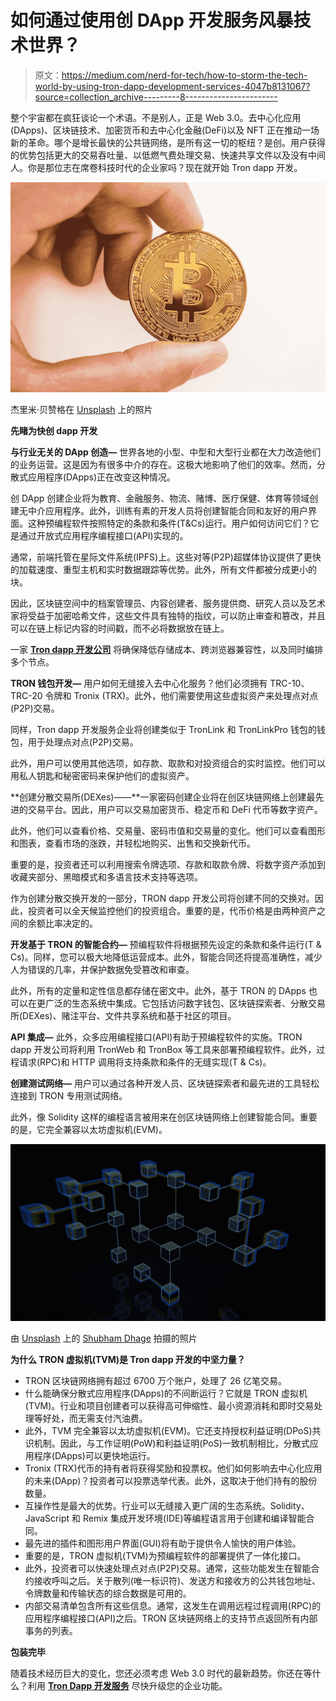 # 如何通过使用创 DApp 开发服务风暴技术世界？

> 原文：<https://medium.com/nerd-for-tech/how-to-storm-the-tech-world-by-using-tron-dapp-development-services-4047b8131067?source=collection_archive---------8----------------------->

整个宇宙都在疯狂谈论一个术语。不是别人，正是 Web 3.0。去中心化应用(DApps)、区块链技术、加密货币和去中心化金融(DeFi)以及 NFT 正在推动一场新的革命。哪个是增长最快的公共链网络，是所有这一切的枢纽？是创。用户获得的优势包括更大的交易吞吐量、以低燃气费处理交易、快速共享文件以及没有中间人。你是那位志在席卷科技时代的企业家吗？现在就开始 Tron dapp 开发。

![](img/0e7897ac538b91fa91223d64ee8d716a.png)

杰里米·贝赞格在 [Unsplash](https://unsplash.com?utm_source=medium&utm_medium=referral) 上的照片

**先睹为快创 dapp 开发**

**与行业无关的 DApp 创造—** 世界各地的小型、中型和大型行业都在大力改造他们的业务运营。这是因为有很多中介的存在。这极大地影响了他们的效率。然而，分散式应用程序(DApps)正在改变这种情况。

创 DApp 创建企业将为教育、金融服务、物流、赌博、医疗保健、体育等领域创建无中介应用程序。此外，训练有素的开发人员将创建智能合同和友好的用户界面。这种预编程软件按照特定的条款和条件(T&Cs)运行。用户如何访问它们？它是通过开放式应用程序编程接口(API)实现的。

通常，前端托管在星际文件系统(IPFS)上。这些对等(P2P)超媒体协议提供了更快的加载速度、重型主机和实时数据跟踪等优势。此外，所有文件都被分成更小的块。

因此，区块链空间中的档案管理员、内容创建者、服务提供商、研究人员以及艺术家将受益于加密哈希文件，这些文件具有独特的指纹，可以防止审查和篡改，并且可以在链上标记内容的时间戳，而不必将数据放在链上。

一家 [**Tron dapp 开发公司**](https://www.appdupe.com/tron-dapp-development) 将确保降低存储成本、跨浏览器兼容性，以及同时编排多个节点。

**TRON 钱包开发—** 用户如何无缝接入去中心化服务？他们必须拥有 TRC-10、TRC-20 令牌和 Tronix (TRX)。此外，他们需要使用这些虚拟资产来处理点对点(P2P)交易。

同样，Tron dapp 开发服务企业将创建类似于 TronLink 和 TronLinkPro 钱包的钱包，用于处理点对点(P2P)交易。

此外，用户可以使用其他选项，如存款、取款和对投资组合的实时监控。他们可以用私人钥匙和秘密密码来保护他们的虚拟资产。

**创建分散交易所(DEXes)——**一家密码创建企业将在创区块链网络上创建最先进的交易平台。因此，用户可以交易加密货币、稳定币和 DeFi 代币等数字资产。

此外，他们可以查看价格、交易量、密码市值和交易量的变化。他们可以查看图形和图表，查看市场的涨跌，并轻松地购买、出售和交换新代币。

重要的是，投资者还可以利用搜索令牌选项、存款和取款令牌、将数字资产添加到收藏夹部分、黑暗模式和多语言技术支持等选项。

作为创建分散交换开发的一部分，TRON dapp 开发公司将创建不同的交换对。因此，投资者可以全天候监控他们的投资组合。重要的是，代币价格是由两种资产之间的余额比率决定的。

**开发基于 TRON 的智能合约—** 预编程软件将根据预先设定的条款和条件运行(T & Cs)。同样，您可以极大地降低运营成本。此外，智能合同还将提高准确性，减少人为错误的几率，并保护数据免受篡改和审查。

此外，所有的定量和定性信息都存储在密文中。此外，基于 TRON 的 DApps 也可以在更广泛的生态系统中集成。它包括访问数字钱包、区块链探索者、分散交易所(DEXes)、赌注平台、文件共享系统和基于社区的项目。

**API 集成—** 此外，众多应用编程接口(API)有助于预编程软件的实施。TRON dapp 开发公司将利用 TronWeb 和 TronBox 等工具来部署预编程软件。此外，过程请求(RPC)和 HTTP 调用将支持条款和条件的无缝实现(T & Cs)。

**创建测试网络—** 用户可以通过各种开发人员、区块链探索者和最先进的工具轻松连接到 TRON 专用测试网络。

此外，像 Solidity 这样的编程语言被用来在创区块链网络上创建智能合同。重要的是，它完全兼容以太坊虚拟机(EVM)。

![](img/2196547c1fa0c5b6bf2d183ccdb6807b.png)

由 [Unsplash](https://unsplash.com?utm_source=medium&utm_medium=referral) 上的 [Shubham Dhage](https://unsplash.com/@theshubhamdhage?utm_source=medium&utm_medium=referral) 拍摄的照片

**为什么 TRON 虚拟机(TVM)是 Tron dapp 开发的中坚力量？**

*   TRON 区块链网络拥有超过 6700 万个账户，处理了 26 亿笔交易。
*   什么能确保分散式应用程序(DApps)的不间断运行？它就是 TRON 虚拟机(TVM)。行业和项目创建者可以获得高可伸缩性、最小资源消耗和即时交易处理等好处，而无需支付汽油费。
*   此外，TVM 完全兼容以太坊虚拟机(EVM)。它还支持授权利益证明(DPoS)共识机制。因此，与工作证明(PoW)和利益证明(PoS)一致机制相比，分散式应用程序(DApps)可以更快地运行。
*   Tronix (TRX)代币的持有者将获得奖励和投票权。他们如何影响去中心化应用的未来(DApp)？投资者可以投票选举代表。此外，这取决于他们持有的股份数量。
*   互操作性是最大的优势。行业可以无缝接入更广阔的生态系统。Solidity、JavaScript 和 Remix 集成开发环境(IDE)等编程语言用于创建和编译智能合同。
*   最先进的插件和图形用户界面(GUI)将有助于提供令人愉快的用户体验。
*   重要的是，TRON 虚拟机(TVM)为预编程软件的部署提供了一体化接口。
*   此外，投资者可以快速处理点对点(P2P)交易。通常，这些功能发生在智能合约接收呼叫之后。关于散列(唯一标识符)、发送方和接收方的公共钱包地址、令牌数量和传输状态的综合数据是可用的。
*   内部交易清单包含所有这些信息。通常，这发生在调用远程过程调用(RPC)的应用程序编程接口(API)之后。TRON 区块链网络上的支持节点返回所有内部事务的列表。

**包装完毕**

随着技术经历巨大的变化，您还必须考虑 Web 3.0 时代的最新趋势。你还在等什么？利用 [**Tron Dapp 开发服务**](https://www.appdupe.com/tron-dapp-development) 尽快升级您的企业功能。